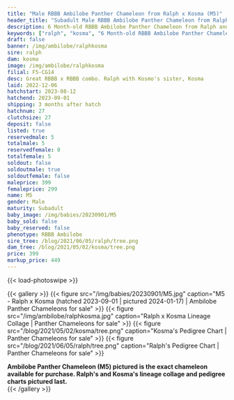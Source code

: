 ```yaml
---
title: "Male RBBB Ambilobe Panther Chameleon from Ralph x Kosma (M5)"
header_title: "Subadult Male RBBB Ambilobe Panther Chameleon from Ralph x Kosma | M5"
description: 6 Month-old RBBB Ambilobe Panther Chameleon from Ralph and Kosma. Great RBBB x RBBB combo. Ralph with Kosmo's sister, Kosma We've included sire and dam dendrograms if available, but you can view our Ralph or Kosma breeder pages for more information.
keywords: ["ralph", "kosma", "6 Month-old RBBB Ambilobe Panther Chameleon", "baby chameleons for sale", "buy panther chameleon", "panther for sale", "ambilobe panther chameleons for sale", "ambilobe panther chameleon for sale"]
draft: false
banner: /img/ambilobe/ralphkosma
sire: ralph
dam: kosma
image: /img/ambilobe/ralphkosma
filial: F5-CG14
desc: Great RBBB x RBBB combo. Ralph with Kosmo's sister, Kosma
laid: 2022-12-06
hatchstart: 2023-08-12
hatchend: 2023-09-01
shipping: 3 months after hatch
hatchnum: 27
clutchsize: 27
deposit: false
listed: true
reservedmale: 5
totalmale: 5
reservedfemale: 0
totalfemale: 5
soldout: false
soldoutmale: true
soldoutfemale: false
maleprice: 399
femaleprice: 299
name: M5
gender: Male
maturity: Subadult
baby_image: /img/babies/20230901/M5
baby_sold: false
baby_reserved: false
phenotype: RBBB Ambilobe
sire_tree: /blog/2021/06/05/ralph/tree.png
dam_tree: /blog/2021/05/02/kosma/tree.png
price: 399
markup_price: 449
---
```


{{< load-photoswipe >}}

{{< gallery >}}
  {{< figure src="/img/babies/20230901/M5.jpg" caption="M5 - Ralph x Kosma (hatched 2023-09-01 | pictured 2024-01-17) | Ambilobe Panther Chameleons for sale" >}}
  {{< figure src="/img/ambilobe/ralphkosma.jpg" caption="Ralph x Kosma Lineage Collage | Panther Chameleons for sale" >}}
  {{< figure src="/blog/2021/05/02/kosma/tree.png" caption="Kosma's Pedigree Chart | Panther Chameleons for sale" >}}
  {{< figure src="/blog/2021/06/05/ralph/tree.png" caption="Ralph's Pedigree Chart | Panther Chameleons for sale" >}}
  <figcaption itemprop="description"><strong>Ambilobe Panther Chameleon (M5) pictured is the exact chameleon available for purchase. Ralph's and Kosma's lineage collage and pedigree charts pictured last.</strong></figcaption>
{{< /gallery >}}
